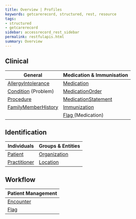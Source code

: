 ```yaml
---
title: Overview | Profiles
keywords: getcarerecord, structured, rest, resource
tags:
- structured
- getcarerecord
sidebar: accessrecord_rest_sidebar
permalink: restfulapis.html
summary: Overview
---
```


## Clinical ##

| General             |  Medication &amp; Immunisation | 
|---------------------|--------------------------------|
| [AllergyIntolerance](restfulapis_clinical_allergyintolerance.html)  |[ Medication](restfulapis_clinical_medication.html)                     | 
| [Condition](restfulapis_clinical_condition.html) (Problem) | [MedicationOrder ](restfulapis_clinical_medicationorder.html)               |
| [Procedure](restfulapis_clinical_procedure.html)           | [MedicationStatement ](restfulapis_clinical_medicationstatement.html)           |
| [FamilyMemberHistory](restfulapis_clinical_familymemberhistory.html) | [Immunization](restfulapis_clinical_immunization.html)                   |
|                                                 |  [Flag ](restfulapis_clinical_medicationflag.html)(Medication)  | 

## Identification ##

| Individuals  | Groups &amp; Entities       | 
|--------------|--------------|
| [Patient ](restfulapis_identification_patient.html)     | [Organization](restfulapis_identification_organisation.html) |   
| [Practitioner](restfulapis_identification_practitioner.html) | [Location](restfulapis_identification_location.html)     |  

## Workflow ##

| Patient Management | 
|--------------------|
| [Encounter](restfulapis_workflow_encounter.html)          | 
| [Flag ](restfulapis_workflow_flag.html)              |  

